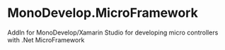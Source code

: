 MonoDevelop.MicroFramework
==========================

AddIn for MonoDevelop/Xamarin Studio for developing micro controllers with .Net MicroFramework
